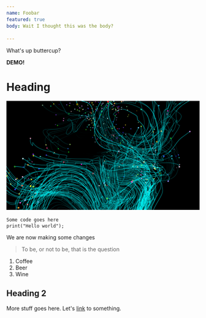 ```yaml
---
name: Foobar
featured: true
body: Wait I thought this was the body?

---
```

What's up buttercup?

**DEMO!**

# Heading

![](/uploads/istock-1065518788-2020-09-15.jpg)

    Some code goes here
    print("Hello world");

We are now making some changes

> To be, or not to be, that is the question

1. Coffee
2. Beer
3. Wine

## Heading 2

More stuff goes here. Let's [link](https://gretel.ai "Gretel.ai") to something.